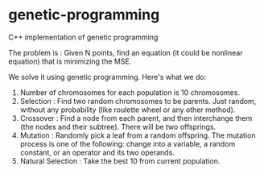 # genetic-programming
C++ implementation of genetic programming

The problem is : Given N points, find an equation (it could be nonlinear equation) that is minimizing the MSE.

We solve it using genetic programming. Here's what we do:
1. Number of chromosomes for each population is 10 chromosomes.
2. Selection : Find two random chromosomes to be parents. Just random, without any probability (like roulette wheel or any other method).
3. Crossover : Find a node from each parent, and then interchange them (the nodes and their subtree). There will be two offsprings.
4. Mutation : Randomly pick a leaf from a random offspring. The mutation process is one of the following: change into a variable, a random constant, or an operator and its two operands.
5. Natural Selection : Take the best 10 from current population.
